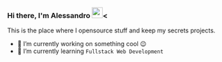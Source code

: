 ### Hi there, I'm Alessandro <img src="https://media.giphy.com/media/hvRJCLFzcasrR4ia7z/giphy.gif" width="25px"><

This is the place where I opensource stuff and keep my secrets projects.

- 🔭 I’m currently working on something cool :wink:
- 🌱 I’m currently learning `Fullstack Web Development`

<!--
**alessandrolanghi/alessandrolanghi** is a ✨ _special_ ✨ repository because its `README.md` (this file) appears on your GitHub profile.

Here are some ideas to get you started:

- 🔭 I’m currently working on ...
- 🌱 I’m currently learning ...
- 👯 I’m looking to collaborate on ...
- 🤔 I’m looking for help with ...
- 💬 Ask me about ...
- 📫 How to reach me: ...
- 😄 Pronouns: ...
- ⚡ Fun fact: ...
-->
